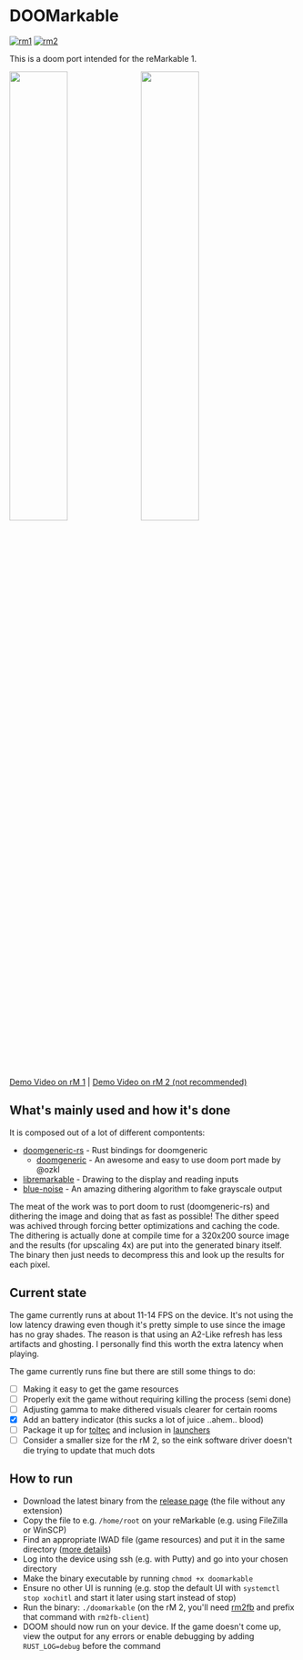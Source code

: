 # DOOMarkable

[![rm1](https://img.shields.io/badge/rM1-supported-green)](https://remarkable.com/store/remarkable)
[![rm2](https://img.shields.io/badge/rM2-not_recommended-yellow)](https://remarkable.com/store/remarkable-2)

This is a doom port intended for the reMarkable 1.

<img src="https://transfer.cosmos-ink.net/3G3F8j/doom_title_screen.jpg" width="45%">&nbsp;<img src="https://transfer.cosmos-ink.net/ji7NIv/doom_screenshot.jpg" width="45%">

[Demo Video on rM 1](https://youtu.be/wdH3GFU74sM) | [Demo Video on rM 2 (not recommended)](https://youtu.be/PFR3QHZ7kGw)

## What's mainly used and how it's done

It is composed out of a lot of different compontents:

- [doomgeneric-rs](https://github.com/LinusCDE/doomgeneric-rs) - Rust bindings for doomgeneric
  - [doomgeneric](https://github.com/ozkl/doomgeneric) - An awesome and easy to use doom port made by @ozkl
- [libremarkable](https://github.com/canselcik/libremarkable/) - Drawing to the display and reading inputs
- [blue-noise](https://github.com/mblode/blue-noise/) - An amazing dithering algorithm to fake grayscale output

The meat of the work was to port doom to rust (doomgeneric-rs) and dithering the image and doing that as fast as possible!
The dither speed was achived through forcing better optimizations and caching the code. The dithering is actually done at compile time for a 320x200 source image and the results (for upscaling 4x) are put into the generated binary itself. The binary then just needs to decompress this and look up the results for each pixel.

## Current state

The game currently runs at about 11-14 FPS on the device.
It's not using the low latency drawing even though it's pretty simple to use since the image has no gray shades.
The reason is that using an A2-Like refresh has less artifacts and ghosting.
I personally find this worth the extra latency when playing.

The game currently runs fine but there are still some things to do:

- [ ] Making it easy to get the game resources
- [ ] Properly exit the game without requiring killing the process (semi done)
- [ ] Adjusting gamma to make dithered visuals clearer for certain rooms
- [x] Add an battery indicator (this sucks a lot of juice ..ahem.. blood)
- [ ] Package it up for [toltec](https://github.com/toltec-dev/toltec) and inclusion in [launchers](https://github.com/reHackable/awesome-reMarkable#launchers)
- [ ] Consider a smaller size for the rM 2, so the eink software driver doesn't die trying to update that much dots

## How to run

- Download the latest binary from the [release page](https://github.com/LinusCDE/doomarkable/releases) (the file without any extension)
- Copy the file to e.g. `/home/root` on your reMarkable (e.g. using FileZilla or WinSCP)
- Find an appropriate IWAD file (game resources) and put it in the same directory ([more details](https://github.com/LinusCDE/piston-doom#get-an-iwad-file))
- Log into the device using ssh (e.g. with Putty) and go into your chosen directory
- Make the binary executable by running `chmod +x doomarkable`
- Ensure no other UI is running (e.g. stop the default UI with `systemctl stop xochitl` and start it later using start instead of stop)
- Run the binary: `./doomarkable` (on the rM 2, you'll need [rm2fb](https://github.com/ddvk/remarkable2-framebuffer) and prefix that command with `rm2fb-client`)
- DOOM should now run on your device. If the game doesn't come up, view the output for any errors or enable debugging by adding `RUST_LOG=debug` before the command
